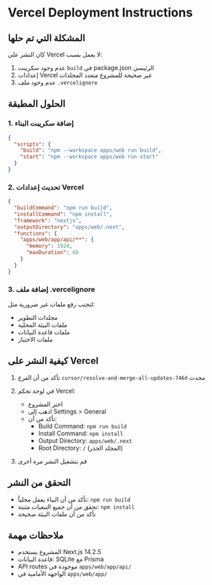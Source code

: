 # Vercel Deployment Instructions

## المشكلة التي تم حلها
كان النشر على Vercel لا يعمل بسبب:
1. عدم وجود سكريبت `build` في package.json الرئيسي
2. إعدادات Vercel غير صحيحة للمشروع متعدد المجلدات
3. عدم وجود ملف `.vercelignore`

## الحلول المطبقة

### 1. إضافة سكريبت البناء
```json
{
  "scripts": {
    "build": "npm --workspace apps/web run build",
    "start": "npm --workspace apps/web run start"
  }
}
```

### 2. تحديث إعدادات Vercel
```json
{
  "buildCommand": "npm run build",
  "installCommand": "npm install",
  "framework": "nextjs",
  "outputDirectory": "apps/web/.next",
  "functions": {
    "apps/web/app/api/**": {
      "memory": 1024,
      "maxDuration": 60
    }
  }
}
```

### 3. إضافة ملف .vercelignore
لتجنب رفع ملفات غير ضرورية مثل:
- مجلدات التطوير
- ملفات البيئة المحلية
- ملفات قاعدة البيانات
- ملفات الاختبار

## كيفية النشر على Vercel

1. تأكد من أن الفرع `cursor/resolve-and-merge-all-updates-746d` محدث
2. في لوحة تحكم Vercel:
   - اختر المشروع
   - اذهب إلى Settings > General
   - تأكد من أن:
     - Build Command: `npm run build`
     - Install Command: `npm install`
     - Output Directory: `apps/web/.next`
     - Root Directory: `/` (المجلد الجذر)

3. قم بتشغيل النشر مرة أخرى

## التحقق من النشر
- تأكد من أن البناء يعمل محلياً: `npm run build`
- تحقق من أن جميع التبعيات مثبتة: `npm install`
- تأكد من أن ملفات البيئة صحيحة

## ملاحظات مهمة
- المشروع يستخدم Next.js 14.2.5
- قاعدة البيانات: SQLite مع Prisma
- API routes موجودة في `apps/web/app/api/`
- الواجهة الأمامية في `apps/web/app/`